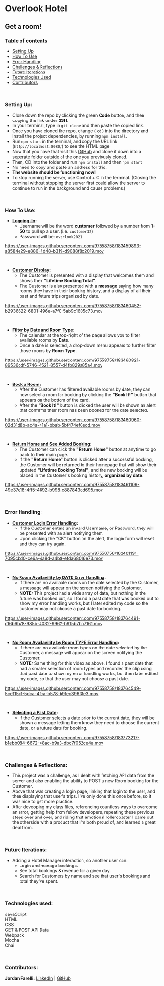 # Overlook Hotel

## Get a room!

### Table of contents
* [Setting Up](#setup)
* [How To Use](#how)
* [Error Handling](#error)
* [Challenges & Reflections](#challenges)
* [Future Iterations](#future)
* [Technologies Used](#tech)
* [Contributors](#contributors)

<br>

### Setting Up: <a name="setup"></a>

* Clone down the repo by clicking the green **Code** button, and then copying the link under **SSH**.
* In your terminal, type in `git clone` and then paste the copied link.
* Once you have cloned the repo, change ( `cd` ) into the directory and install the project dependencies, by running `npm install`.
* Run `npm start` in the terminal, and copy the URL link (`http://localhost:8080/`) to see the HTML page 
* Now that you have that visit this [GitHub](https://github.com/turingschool-examples/overlook-api) and clone it down into a seperate folder outside of the one you previously cloned.
* Then, CD into the folder and run `npm install` and then `npm start`
* No need to copy and paste an address for this.
* **The website should be functioning now!**
* To stop running the server, use Control + C in the terminal. (Closing the terminal without stopping the server first could allow the server to continue to run in the background and cause problems.)

<br>

### How To Use: <a name="how"></a>

* **<u>Logging-In</u>:**
    * Username will be the word **customer** followed by a number from **1-50** to pull up a user. (i.e. `customer32`)
    * Password will be: `overlook2021`

https://user-images.githubusercontent.com/97558758/183459893-a8584e29-e886-4d48-b319-d9088f8c2019.mov

<br>

* **<u>Customer Display</u>:**
    * The Customer is presented with a display that welcomes them and shows their **"Lifetime Booking Total"**.
    * The Customer is also presented with a **message** saying how many rooms they have in their booking history, and a display of all their past and future trips organized by date.

https://user-images.githubusercontent.com/97558758/183460452-b2936622-6801-496e-a7f0-5ab9c1605c73.mov

<br>

* **<u>Filter by Date and Room Type</u>:**
    * The calendar at the top-right of the page allows you to filter available rooms by **Date**.
    * Once a date is selected, a drop-down menu appears to further filter those rooms by **Room Type**.

https://user-images.githubusercontent.com/97558758/183460821-89536cdf-5746-4521-8557-d4fb829a85a4.mov

<br>

* **<u>Book a Room</u>:**
    * After the Customer has filtered available rooms by date, they can now select a room for booking by clicking the **"Book It!"** button that appears on the bottom of the card.
    * After the **"Book It!"** button is clicked the user will be shown an alert that confirms their room has been booked for the date selected.

https://user-images.githubusercontent.com/97558758/183460960-02d31d8b-ac4a-41a1-bbab-5bf474ef0ecd.mov

<br>

* **<u>Return Home and See Added Booking</u>:**
    * The Customer can click the **"Return Home"** button at anytime to go back to their main page.
    * If the **"Return Home"** button is clicked after a successful booking, the Customer will be returned to their homepage that will show their updated **"Lifetime Booking Total"**, and the new booking will be placed in the Customer's booking history, **organized by date**.

https://user-images.githubusercontent.com/97558758/183461109-49e37e18-4ff5-4892-b998-c887843dd695.mov

<br>

### Error Handling: <a name="error"></a>

* **<u>Customer Login Error Handling</u>:**
    * If the Customer enters an invalid Username, or Password, they will be presented with an alert notifying them.
    * Upon clicking the "OK" button on the alert, the login form will reset and they can try again.

https://user-images.githubusercontent.com/97558758/183461191-7095cbd0-ce6a-4a8d-a4b9-efda68016e73.mov

<br>

* **<u>No Room Availavility by DATE Error Handling</u>:**
    * If there are no available rooms on the date selected by the Customer, a message will appear on the screen notifying the Customer.
    * **NOTE:** This project had a wide array of data, but nothing in the future was booked out, so I found a past date that was booked out to show my error handling works, but I later edited my code so the customer may not choose a past date for booking.

https://user-images.githubusercontent.com/97558758/183764491-c16b6b78-985b-4032-9962-b915b7bb7161.mov

<br>

* **<u>No Room Availavility by Room TYPE Error Handling</u>:**
    * If there are no available room types on the date selected by the Customer, a message will appear on the screen notifying the Customer.
    * **NOTE:** Same thing for this video as above. I found a past date that had a smaller selection of room types and recorded the clip using that past date to show my error handling works, but then later edited my code, so that the user may not choose a past date.

https://user-images.githubusercontent.com/97558758/183764549-5ce115c1-5dca-4fca-b578-b9fec396f8e3.mov

<br>

* **<u>Selecting a Past Date</u>:**
    * If the Customer selects a date prior to the current date, they will be shown a message letting them know they need to choose the current date, or a future date for booking.

https://user-images.githubusercontent.com/97558758/183773217-b1ebb084-6672-48ac-b9a3-dbc7f052ce4a.mov

<br>

### Challenges & Reflections: <a name="challenges"></a>
* This project was a challenge, as I dealt with fetching API data from the server and also enabling the ability to POST a new Room booking for the Customer. 
* Above that was creating a login page, linking that login to the user, and then displaying that user's trips. I've only done this once before, so it was nice to get more practice.
* After deveoping my class files, referencing countless ways to overcome an error, getting help from fellow developers, repeating these previous steps over and over, and riding that emotional rollercoaster I came out the otherside with a product that I'm both proud of, and learned a great deal from.

<br>

### Future Iterations: <a name="future"></a>
* Adding a Hotel Manager interaction, so another user can:
    * Login and manage bookings.
    * See total bookings & revenue for a given day.
    * Search for Customers by name and see that user's bookings and total they've spent.

<br>

### Technologies used:<br><a name="tech"></a>
JavaScript<br>
HTML<br>
CSS<br>
GET & POST API Data<br>
Webpack<br>
Mocha<br>
Chai<br>

<br>


### Contributors: <a name="contributors"></a>

**Jordan Farelli:** [LinkedIn](https://www.linkedin.com/in/jordan-farelli/) | [GitHub](https://github.com/jfarelli)
